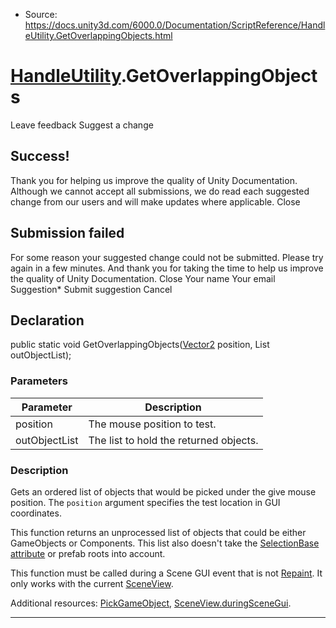* Source: https://docs.unity3d.com/6000.0/Documentation/ScriptReference/HandleUtility.GetOverlappingObjects.html

#  [HandleUtility](https://docs.unity3d.com/6000.0/Documentation/ScriptReference/HandleUtility.html).GetOverlappingObjects
Leave feedback
Suggest a change
## Success!
Thank you for helping us improve the quality of Unity Documentation. Although we cannot accept all submissions, we do read each suggested change from our users and will make updates where applicable.
Close
## Submission failed
For some reason your suggested change could not be submitted. Please <a>try again</a> in a few minutes. And thank you for taking the time to help us improve the quality of Unity Documentation.
Close
Your name Your email Suggestion* Submit suggestion
Cancel
## Declaration
public static void GetOverlappingObjects([Vector2](https://docs.unity3d.com/6000.0/Documentation/ScriptReference/Vector2.html) position, List<Object> outObjectList); 
### Parameters
Parameter | Description  
---|---  
position | The mouse position to test.  
outObjectList | The list to hold the returned objects.  
### Description
Gets an ordered list of objects that would be picked under the give mouse position.
The `position` argument specifies the test location in GUI coordinates.  
  
This function returns an unprocessed list of objects that could be either GameObjects or Components. This list also doesn't take the [SelectionBase attribute](https://docs.unity3d.com/6000.0/Documentation/ScriptReference/UnityEngine.SelectionBaseAttribute.html) or prefab roots into account.  
  
This function must be called during a Scene GUI event that is not [Repaint](https://docs.unity3d.com/6000.0/Documentation/ScriptReference/UnityEngine.EventType.Repaint.html). It only works with the current [SceneView](https://docs.unity3d.com/6000.0/Documentation/ScriptReference/SceneView.html).  
  
Additional resources: [PickGameObject](https://docs.unity3d.com/6000.0/Documentation/ScriptReference/HandleUtility.PickGameObject.html), [SceneView.duringSceneGui](https://docs.unity3d.com/6000.0/Documentation/ScriptReference/SceneView-duringSceneGui.html).
* * *
